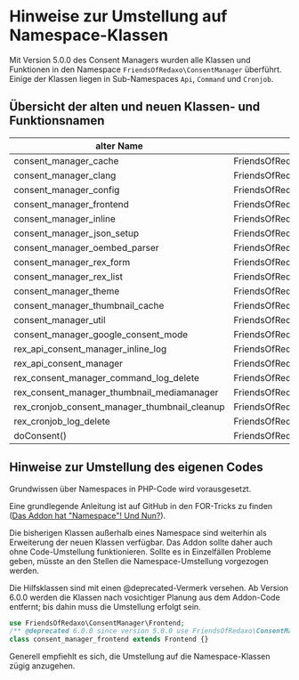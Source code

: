 # Hinweise zur Umstellung auf Namespace-Klassen

Mit Version 5.0.0 des Consent Managers wurden alle Klassen und Funktionen in den Namespace
`FriendsOfRedaxo\ConsentManager` überführt. Einige der Klassen liegen in Sub-Namespaces
`Api`, `Command` und `Cronjob`.

## Übersicht der alten und neuen Klassen- und Funktionsnamen

| alter Name                                    | Namespace                              | neuer Name            |
|-----------------------------------------------|----------------------------------------|-----------------------|
| consent_manager_cache                         | FriendsOfRedaxo\ConsentManager         | Cache                 |
| consent_manager_clang                         | FriendsOfRedaxo\ConsentManager         | CLang                 |
| consent_manager_config                        | FriendsOfRedaxo\ConsentManager         | Config                |
| consent_manager_frontend                      | FriendsOfRedaxo\ConsentManager         | Frontend              |
| consent_manager_inline                        | FriendsOfRedaxo\ConsentManager         | InlineConsent         |
| consent_manager_json_setup                    | FriendsOfRedaxo\ConsentManager         | JsonSetup             |
| consent_manager_oembed_parser                 | FriendsOfRedaxo\ConsentManager         | OEmbedParser          |
| consent_manager_rex_form                      | FriendsOfRedaxo\ConsentManager         | RexFormSupport        |
| consent_manager_rex_list                      | FriendsOfRedaxo\ConsentManager         | RexListSupport        |
| consent_manager_theme                         | FriendsOfRedaxo\ConsentManager         | Theme                 |
| consent_manager_thumbnail_cache               | FriendsOfRedaxo\ConsentManager         | ThumbnailCache        |
| consent_manager_util                          | FriendsOfRedaxo\ConsentManager         | Utility               |
| consent_manager_google_consent_mode           | FriendsOfRedaxo\ConsentManager         | GoogleConsentMode     |
| rex_api_consent_manager_inline_log            | FriendsOfRedaxo\ConsentManager\Api     | InlineLog             |
| rex_api_consent_manager                       | FriendsOfRedaxo\ConsentManager\Api     | ConsentManager        |
| rex_consent_manager_command_log_delete        | FriendsOfRedaxo\ConsentManager\Command | LogDelete             |
| rex_consent_manager_thumbnail_mediamanager    | FriendsOfRedaxo\ConsentManager         | ThumbnailMediaManager |
| rex_cronjob_consent_manager_thumbnail_cleanup | FriendsOfRedaxo\ConsentManager\Cronjob | ThumbnailCleanup      |
| rex_cronjob_log_delete                        | FriendsOfRedaxo\ConsentManager\Cronjob | LogDelete             |
| doConsent()                                   | FriendsOfRedaxo\ConsentManager         | doConsent()           |

## Hinweise zur Umstellung des eigenen Codes

Grundwissen über Namespaces in PHP-Code wird vorausgesetzt.

Eine grundlegende Anleitung ist auf GitHub in den FOR-Tricks zu finden ([Das Addon hat "Namespace"! Und Nun?](https://friendsofredaxo.github.io/tricks/development/namespace_a)).

Die bisherigen Klassen außerhalb eines Namespace sind weiterhin als Erweiterung der neuen Klassen verfügbar. Das Addon
sollte daher auch ohne Code-Umstellung funktionieren. Sollte es in Einzelfällen Probleme geben, müsste an den Stellen
die Namespace-Umstellung vorgezogen werden.

Die Hilfsklassen sind mit einen @deprecated-Vermerk versehen. Ab Version 6.0.0 werden die Klassen nach vosichtiger
Planung aus dem Addon-Code entfernt; bis dahin muss die Umstellung erfolgt sein.

```php
use FriendsOfRedaxo\ConsentManager\Frontend;
/** @deprecated 6.0.0 since version 5.0.0 use FriendsOfRedaxo\ConsentManager\Frontend instead */
class consent_manager_frontend extends Frontend {}
```

Generell empfiehlt es sich, die Umstellung auf die Namespace-Klassen zügig anzugehen. 

